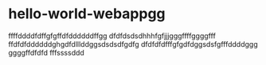 # hello-world-webappgg
ffffddddfdffgfgffdfddddddffgg
dfdfdsdsdhhhfgfjjjgggffffggggfff
ffdfdfddddddghgdfdlllddggsdsdsdfgdfg
dfdfdfdfffgfgdfdggsdsfgfffddddggg
ggggffdfdfd
fffssssddd
